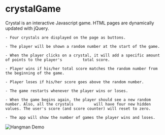 # crystalGame

Crystal is an interactive Javascript game. HTML pages are dynamically updated with jQuery.

    - Four crystals are displayed on the page as buttons. 

    - The player will be shown a random number at the start of the game.

    - When the player clicks on a crystal, it will add a specific amount of points to the player's         total score. 

    - Player wins if his/her total score matches the random number from the beginning of the game.

    - Player loses if his/her score goes above the random number.

    - The game restarts whenever the player wins or loses.

    - When the game begins again, the player should see a new random number. Also, all the crystals         will have four new hidden values. The user's score (and score counter) will reset to zero.

    - The app will show the number of games the player wins and loses. 
    
![Hangman Demo](https://giphy.com/gifs/26wdfwj6FPtVwHoXe/html5)

